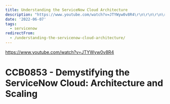 ```yaml
---
title: Understanding the ServiceNow Cloud Architecture
description: "https://www.youtube.com/watch?v=JTYWyw0v8R4\r\n\r\n\r\n\r\n# CCB0853 - Demystifying the ServiceNow Cloud: Architecture and Scaling"
date: '2022-06-07'
tags:
  - servicenow
redirectFrom:
  - /understanding-the-servicenow-cloud-architecture/
---
```


https://www.youtube.com/watch?v=JTYWyw0v8R4

<!--StartFragment-->

# CCB0853 - Demystifying the ServiceNow Cloud: Architecture and Scaling

<!--EndFragment-->
